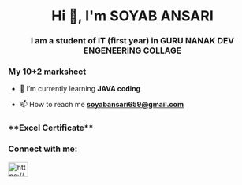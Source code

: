 <h1 align="center">Hi 👋, I'm SOYAB ANSARI</h1>
<h3 align="center">I am a student of IT (first year) in GURU NANAK DEV ENGENEERING COLLAGE</h3>
<h3 align="left">My 10+2 marksheet</h3>

- 🌱 I’m currently learning **JAVA coding**

- 📫 How to reach me **soyabansari659@gmail.com**

<h3 align="left">**Excel Certificate**</h3>

<h3 align="left">Connect with me:</h3>
<p align="left">
<a href="https://linkedin.com/in/https://www.linkedin.com/in/soyab-ansari-746133319?utm_source=share&utm_campaign=share_via&utm_content=profile&utm_medium=android_app" target="blank"><img align="center" src="https://raw.githubusercontent.com/rahuldkjain/github-profile-readme-generator/master/src/images/icons/Social/linked-in-alt.svg" alt="https://www.linkedin.com/in/soyab-ansari-746133319?utm_source=share&utm_campaign=share_via&utm_content=profile&utm_medium=android_app" height="30" width="40" /></a>
</p>



